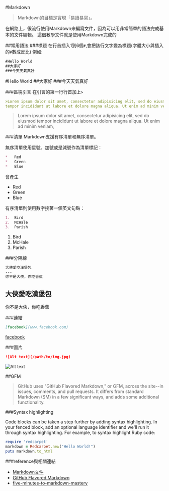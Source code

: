 #Markdown
>Markdown的目標是實現「易讀易寫」。

在網路上，很流行使用Markdown來編寫文件，因為可以用非常簡單的語法完成基本的文件編輯。
這個教學文件就是使用Markdown完成的

##常用語法
###標題
在行首插入1到6個`#`,會把該行文字變為標題(字體大小與插入的`#`數成反比)
例如:
```md
#Hello World
##大家好
###今天天氣真好
```

#Hello World
##大家好
###今天天氣真好

###區塊引言
在引言的第一行行首加上`>`
```md
>Lorem ipsum dolor sit amet, consectetur adipisicing elit, sed do eiusmod
tempor incididunt ut labore et dolore magna aliqua. Ut enim ad minim veniam,
```

>Lorem ipsum dolor sit amet, consectetur adipisicing elit, sed do eiusmod
tempor incididunt ut labore et dolore magna aliqua. Ut enim ad minim veniam,

###清單
Markdown支援有序清單和無序清單。

無序清單使用星號、加號或是減號作為清單標記：
```md
*   Red
*   Green
*   Blue
```
會產生
*   Red
*   Green
*   Blue

有序清單則使用數字接著一個英文句點：
```md
1.  Bird
2.  McHale
3.  Parish
```

1.  Bird
2.  McHale
3.  Parish


###分隔線

```md
大俠愛吃漢堡包
---
你不是大俠，你吃香蕉
```

大俠愛吃漢堡包
---
你不是大俠，你吃香蕉

###連結

```md
[facebook](www.facebook.com)
```

[facebook](www.facebook.com)


###圖片
```md
![Alt text](/path/to/img.jpg)
```
![Alt text](/path/to/img.jpg)

##GFM
>GitHub uses "GitHub Flavored Markdown," or GFM, across the site--in issues, comments, and pull requests. It differs from standard Markdown (SM) in a few significant ways, and adds some additional functionality.

###Syntax highlighting

Code blocks can be taken a step further by adding syntax highlighting. In your fenced block, add an optional language identifier and we'll run it through syntax highlighting. For example, to syntax highlight Ruby code:

```ruby
require 'redcarpet'
markdown = Redcarpet.new("Hello World!")
puts markdown.to_html
```

###reference與相關連結
* [Markdown文件](http://markdown.tw/)
* [GitHub Flavored Markdown](https://help.github.com/articles/github-flavored-markdown/)
* [five-minutes-to-markdown-mastery](http://www.remarq.io/articles/five-minutes-to-markdown-mastery/)
